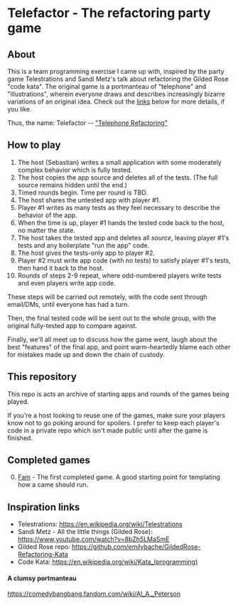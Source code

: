 # Telefactor - The refactoring party game

## About

This is a team programming exercise I came up with, inspired by the party game Telestrations
and Sandi Metz's talk about refactoring the Gilded Rose "code kata".
The original game is a portmanteau of "telephone" and "illustrations", wherein everyone draws
and describes increasingly bizarre variations of an original idea.
Check out the [links](#inspiration-links) below for more details, if you like.

Thus, the name: Telefactor -- ["Telephone Refactoring"](#a-clumsy-portmanteau)

## How to play

1. The host (Sebastian) writes a small application with some moderately complex behavior which is fully tested.
2. The host copies the app source and deletes all of the tests. (The full source remains hidden until the end.)
3. Timed rounds begin. Time per round is TBD.
4. The host shares the untested app with player #1.
5. Player #1 writes as many tests as they feel necessary to describe the behavior of the app.
6. When the time is up, player #1 hands the tested code back to the host, no matter the state.
7. The host takes the tested app and deletes all *source*, leaving player #1's tests and any boilerplate "run the app" code.
8. The host gives the tests-only app to player #2.
9. Player #2 must write app code (with no tests) to satisfy player #1's tests, then hand it back to the host.
10. Rounds of steps 2-9 repeat, where odd-numbered players write tests and even players write app code.

These steps will be carried out remotely, with the code sent through email/DMs, until everyone has had a turn.

Then, the final tested code will be sent out to the whole group, with the original fully-tested app to compare against.

Finally, we'll all meet up to discuss how the game went, laugh about the best "features" of the final app,
and point warm-heartedly blame each other for mistakes made up and down the chain of custody.

## This repository

This repo is acts an archive of starting apps and rounds of the games being played.

If you're a host looking to reuse one of the games, make sure your players know not to go poking
around for spoilers. I prefer to keep each player's code in a private repo which isn't made public
until after the game is finished.

## Completed games

0. [Fam](/games/00-fam/README.md) - The first completed game. A good starting point for templating
how a came should run.

## Inspiration links

- Telestrations: https://en.wikipedia.org/wiki/Telestrations
- Sandi Metz - All the little things (Gilded Rose): https://www.youtube.com/watch?v=8bZh5LMaSmE
- Gilded Rose repo: https://github.com/emilybache/GildedRose-Refactoring-Kata
- Code Kata: https://en.wikipedia.org/wiki/Kata_(programming)

#### A clumsy portmanteau
https://comedybangbang.fandom.com/wiki/Al_A._Peterson